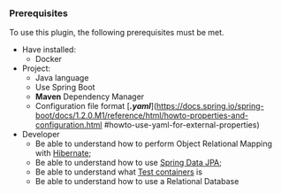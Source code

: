 ### Prerequisites

To use this plugin, the following prerequisites must be met.

- Have installed:
     - Docker
- Project:
     - Java language
     - Use Spring Boot
     - **Maven** Dependency Manager
     - Configuration file format [**_.yaml_**](https://docs.spring.io/spring-boot/docs/1.2.0.M1/reference/html/howto-properties-and-configuration.html #howto-use-yaml-for-external-properties)
- Developer
     - Be able to understand how to perform Object Relational Mapping with [Hibernate](https://docs.jboss.org/hibernate/stable/orm/userguide/html_single/Hibernate_User_Guide.html);
     - Be able to understand how to use [Spring Data JPA](https://docs.spring.io/spring-data/jpa/docs/current/reference/html/);
     - Be able to understand what [Test containers](https://www.testcontainers.org/) is
     - Be able to understand how to use a Relational Database
